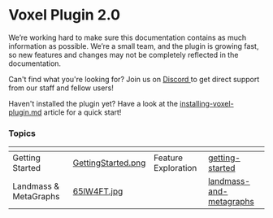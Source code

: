 # Voxel Plugin 2.0

We’re working hard to make sure this documentation contains as much information as possible. We’re a small team, and the plugin is growing fast, so new features and changes may not be completely reflected in the documentation.

Can't find what you're looking for? Join us on [Discord ](http://discord.voxelplugin.com/)to get direct support from our staff and fellow users!

Haven't installed the plugin yet? Have a look at the [installing-voxel-plugin.md](getting-started/installing-voxel-plugin.md "mention") article for a quick start!

### Topics

<table data-card-size="large" data-view="cards"><thead><tr><th></th><th data-hidden data-card-cover data-type="files"></th><th data-hidden></th><th data-hidden data-card-target data-type="content-ref"></th></tr></thead><tbody><tr><td>Getting Started</td><td><a href=".gitbook/assets/GettingStarted.png">GettingStarted.png</a></td><td>Feature Exploration</td><td><a href="getting-started/">getting-started</a></td></tr><tr><td>Landmass &#x26; MetaGraphs</td><td><a href=".gitbook/assets/65lW4FT.jpg">65lW4FT.jpg</a></td><td></td><td><a href="landmass-and-metagraphs/">landmass-and-metagraphs</a></td></tr></tbody></table>
